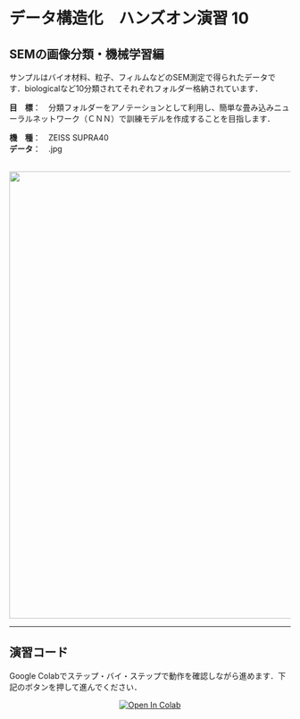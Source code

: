 # データ構造化　ハンズオン演習 10

## SEMの画像分類・機械学習編
サンプルはバイオ材料、粒子、フィルムなどのSEM測定で得られたデータです．biologicalなど10分類されてそれぞれフォルダー格納されています．

**目　標**：　分類フォルダーをアノテーションとして利用し、簡単な畳み込みニューラルネットワーク（ＣＮＮ）で訓練モデルを作成することを目指します．

**機　種**：　ZEISS SUPRA40  
**データ**：　.jpg

<br>

<div align="center">                                                                                                                
<img src="https://user-images.githubusercontent.com/38028745/138789951-01ea1497-be71-437d-bf6e-33c96a9aa8c2.png" width = "800px">
</div>

<hr>

## 演習コード
Google Colabでステップ・バイ・ステップで動作を確認しながら進めます．下記のボタンを押して進んでください．

<div align="center">
<a href="https://colab.research.google.com/github/ARIM-Training/SEM_ZEISS_SUPRA40/blob/main/Training_Program10.ipynb" target="_parent"><img src="https://colab.research.google.com/assets/colab-badge.svg" alt="Open In Colab"/></a>
</div>

